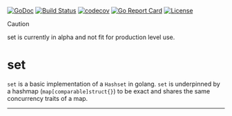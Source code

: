 [![GoDoc](https://pkg.go.dev/badge/github.com/symonk/set)](https://pkg.go.dev/github.com/symonk/set)
[![Build Status](https://github.com/symonk/set/actions/workflows/go_test.yml/badge.svg)](https://github.com/symonk/set/actions/workflows/go_test.yml)
[![codecov](https://codecov.io/gh/symonk/set/branch/main/graph/badge.svg)](https://codecov.io/gh/symonk/set)
[![Go Report Card](https://goreportcard.com/badge/github.com/symonk/set)](https://goreportcard.com/report/github.com/symonk/set)
[![License](https://img.shields.io/badge/License-Apache_2.0-blue.svg)](https://github.com/symonk/set/blob/master/LICENSE)


> [!CAUTION]
> set is currently in alpha and not fit for production level use.

# set 

`set` is a basic implementation of a `Hashset` in golang.  `set` is underpinned by a hashmap
(`map[comparable]struct{}`) to be exact and shares the same concurrency traits of a map.

-----